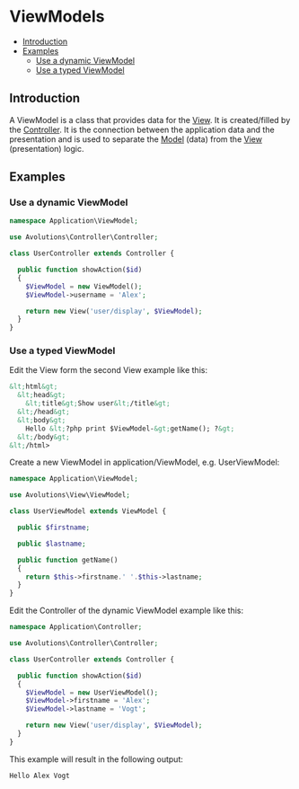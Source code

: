 # ViewModels

* [Introduction](#introduction)
* [Examples](#examples)
  * [Use a dynamic ViewModel](#use-a-dynamic-viewmodel)
  * [Use a typed ViewModel](#use-a-typed-viewmodel)

## Introduction

A ViewModel is a class that provides data for the [View](view.md). It is created/filled by the [Controller](controller.md).
It is the connection between the application data and the presentation and is used to separate the [Model](model.md) (data) from the [View](view.md) (presentation) logic.

## Examples
### Use a dynamic ViewModel

```php
namespace Application\ViewModel;

use Avolutions\Controller\Controller;

class UserController extends Controller {

  public function showAction($id)
  {
    $ViewModel = new ViewModel();
    $ViewModel->username = 'Alex';

    return new View('user/display', $ViewModel);
  }
}
```

### Use a typed ViewModel

Edit the View form the second View example like this:
```html
&lt;html&gt;
  &lt;head&gt;
    &lt;title&gt;Show user&lt;/title&gt;
  &lt;/head&gt;
  &lt;body&gt;
    Hello &lt;?php print $ViewModel-&gt;getName(); ?&gt;
  &lt;/body&gt;
&lt;/html>
```

Create a new ViewModel in application/ViewModel, e.g. UserViewModel:
```php
namespace Application\ViewModel;

use Avolutions\View\ViewModel;

class UserViewModel extends ViewModel {

  public $firstname;

  public $lastname;

  public function getName()
  {
    return $this->firstname.' '.$this->lastname;
  }
}
```
Edit the Controller of the dynamic ViewModel example like this:
```php
namespace Application\Controller;

use Avolutions\Controller\Controller;

class UserController extends Controller {

  public function showAction($id)
  {
    $ViewModel = new UserViewModel();
    $ViewModel->firstname = 'Alex';
    $ViewModel->lastname = 'Vogt';

    return new View('user/display', $ViewModel);
  }
}
```
This example will result in the following output:
```
Hello Alex Vogt
```
